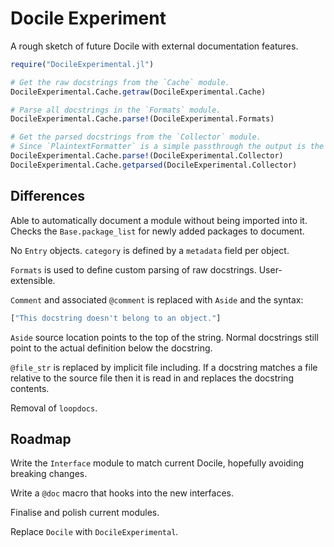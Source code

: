 # Docile Experiment

A rough sketch of future Docile with external documentation features.

```jl
require("DocileExperimental.jl")

# Get the raw docstrings from the `Cache` module.
DocileExperimental.Cache.getraw(DocileExperimental.Cache)

# Parse all docstrings in the `Formats` module.
DocileExperimental.Cache.parse!(DocileExperimental.Formats)

# Get the parsed docstrings from the `Collector` module.
# Since `PlaintextFormatter` is a simple passthrough the output is the same as above.
DocileExperimental.Cache.parse!(DocileExperimental.Collector)
DocileExperimental.Cache.getparsed(DocileExperimental.Collector)
```

## Differences

Able to automatically document a module without being imported into it. Checks
the `Base.package_list` for newly added packages to document.

No `Entry` objects. `category` is defined by a `metadata` field per object.

`Formats` is used to define custom parsing of raw docstrings. User-extensible.

`Comment` and associated `@comment` is replaced with `Aside` and the syntax:

```jl
["This docstring doesn't belong to an object."]
```

`Aside` source location points to the top of the string. Normal docstrings still
point to the actual definition below the docstring.

`@file_str` is replaced by implicit file including. If a docstring matches a
file relative to the source file then it is read in and replaces the docstring
contents.

Removal of `loopdocs`.

## Roadmap

Write the `Interface` module to match current Docile, hopefully avoiding breaking changes.

Write a `@doc` macro that hooks into the new interfaces.

Finalise and polish current modules.

Replace `Docile` with `DocileExperimental`.
